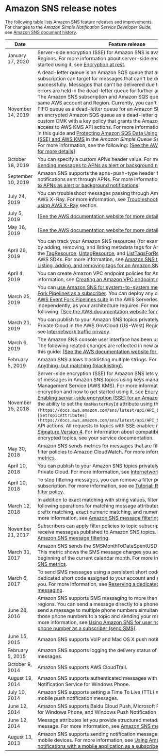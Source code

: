 # Amazon SNS release notes<a name="sns-release-notes"></a>

The following table lists Amazon SNS feature releases and improvements\. For changes to the *Amazon Simple Notification Service Developer Guide*, see [Amazon SNS document history](sns-document-history.md)\.


| Date | Feature release | 
| --- | --- | 
| January 17, 2020 | Server\-side encryption \(SSE\) for Amazon SNS is available in the China Regions\. For more information about server\-side encryption and how to get started using it, see [Encryption at rest](sns-server-side-encryption.md)\. | 
| November 14, 2019 | A dead\-letter queue is an Amazon SQS queue that an Amazon SNS subscription can target for messages that can't be delivered to subscribers successfully\. Messages that can't be delivered due to client errors or server errors are held in the dead\-letter queue for further analysis or reprocessing\.   The Amazon SNS subscription and Amazon SQS queue must be under the same AWS account and Region\. Currently, you can't use an Amazon SQS FIFO queue as a dead\-letter queue for an Amazon SNS subscription\. To use an encrypted Amazon SQS queue as a dead\-letter queue, you must use a custom CMK with a key policy that grants the Amazon SNS service principal access to AWS KMS API actions\. For more information, see [Encryption at rest](sns-server-side-encryption.md) in this guide and [Protecting Amazon SQS Data Using Server\-Side Encryption \(SSE\) and AWS KMS](https://docs.aws.amazon.com/AWSSimpleQueueService/latest/SQSDeveloperGuide/sqs-server-side-encryption.html) in the *Amazon Simple Queue Service Developer Guide*\.  For more information, see the following: [\[See the AWS documentation website for more details\]](http://docs.aws.amazon.com/sns/latest/dg/sns-release-notes.html)  | 
| October 18, 2019 | You can specify a custom APNs header value\. For more information, see [Sending messages to APNs as alert or background notifications](sns-send-custom-platform-specific-payloads-mobile-devices.md#mobile-push-send-message-apns-background-notification)\. | 
| September 10, 2019 | Amazon SNS supports the apns\-push\-type header field for mobile notifications sent through APNs\. For more information, see [Sending messages to APNs as alert or background notifications](sns-send-custom-platform-specific-payloads-mobile-devices.md#mobile-push-send-message-apns-background-notification)\. | 
| July 24, 2019 | You can troubleshoot messages passing through Amazon SNS topics using AWS X\-Ray\. For more information, see [Troubleshooting Amazon SNS topics using AWS X\-Ray](sns-troubleshooting.md#sns-troubleshooting-using-x-ray) section\.  | 
| July 5, 2019 |  [\[See the AWS documentation website for more details\]](http://docs.aws.amazon.com/sns/latest/dg/sns-release-notes.html)  | 
| May 16, 2019 |  [\[See the AWS documentation website for more details\]](http://docs.aws.amazon.com/sns/latest/dg/sns-release-notes.html)  | 
| April 26, 2019 | You can track your Amazon SNS resources \(for example, for cost allocation\) by adding, removing, and listing metadata tags for Amazon SNS topics using the [TagResource](https://docs.aws.amazon.com/sns/latest/api/API_TagResource.html), [UntagResource](https://docs.aws.amazon.com/sns/latest/api/API_UntagResource.html), and [ListTagsForResource](https://docs.aws.amazon.com/sns/latest/api/API_ListTagsForResource.html) API actions or AWS SDKs\. For more information, see [Amazon SNS tags](sns-tags.md) and the [Tutorial: Listing, adding, and removing tags for an Amazon SNS topic](sns-tutorial-list-add-remove-tags-for-topic.md) tutorial\. | 
| April 4, 2019 | You can create Amazon VPC endpoint policies for Amazon SNS\. For more information, see [Creating an Amazon VPC endpoint policy for Amazon SNS](sns-internetwork-traffic-privacy.md#sns-vpc-endpoint-policy)\. | 
| March 25, 2019 | You can [use Amazon SNS for system\-to\-system messaging with AWS Event Fork Pipelines as a subscriber](sns-fork-pipeline-as-subscriber.md)\. You can deploy any of the pipelines from the [AWS Event Fork Pipelines suite](https://serverlessrepo.aws.amazon.com/applications?query=aws-event-fork-pipelines) in the AWS Serverless Application Repository independently, as your architecture requires\. For more information, see the following: [\[See the AWS documentation website for more details\]](http://docs.aws.amazon.com/sns/latest/dg/sns-release-notes.html)  | 
| March 21, 2019 | You can publish to your Amazon SNS topics privately from Amazon Virtual Private Cloud in the AWS GovCloud \(US\-West\) Region\. For more information, see [Internetwork traffic privacy](sns-internetwork-traffic-privacy.md)\. | 
| March 6, 2019 | The Amazon SNS console user interface has been updated and improved\. The following related changes are reflected in new and rewritten sections in this guide: [\[See the AWS documentation website for more details\]](http://docs.aws.amazon.com/sns/latest/dg/sns-release-notes.html)  | 
| February 5, 2019 | Amazon SNS allows blacklisting multiple strings\. For more information, see [Anything\-but matching \(blacklisting\)](sns-subscription-filter-policies.md#string-anything-but-matching-blacklisting)\. | 
| November 15, 2018 | Server\-side encryption \(SSE\) for Amazon SNS lets you protect the contents of messages in Amazon SNS topics using keys managed in the AWS Key Management Service \(AWS KMS\)\. For more information about server\-side encryption and how to get started using it, see [Encryption at rest](sns-server-side-encryption.md) and [Tutorial: Enabling server\-side encryption \(SSE\) for an Amazon SNS topic](sns-tutorial-enable-encryption-for-topic.md)\. SSE adds the ability to set the `KmsMasterKeyId` attribute using the `[CreateTopic](https://docs.aws.amazon.com/sns/latest/api/API_CreateTopic.html)` and `[SetTopicAttributes](https://docs.aws.amazon.com/sns/latest/api/API_SetTopicAttributes.html)` API actions\. All requests to topics with SSE enabled must use HTTPS and [Signature Version 4](https://docs.aws.amazon.com/general/latest/gr/signature-version-4.html)\. For information about compatibility of other services with encrypted topics, see your service documentation\.  | 
| May 30, 2018 | Amazon SNS sends metrics for messages that are filtered by subscription filter policies to Amazon CloudWatch\. For more information, see [Amazon SNS metrics](sns-monitoring-using-cloudwatch.md#sns-metrics)\. | 
| April 10, 2018 | You can publish to your Amazon SNS topics privately from Amazon Virtual Private Cloud\. For more information, see [Internetwork traffic privacy](sns-internetwork-traffic-privacy.md)\. | 
| April 10, 2018 | To stop filtering messages, you can remove a filter policy assigned to a subscription\. For more information, see ee [Tutorial: Removing a subscription filter policy](message-filtering-policy-remove.md)\. | 
| March 12, 2018 | In addition to exact matching with string values, filter policies support the following operations for matching message attributes: anything\-but matching, prefix matching, exact numeric matching, and numeric range matching\. For more information, see [Amazon SNS message filtering](sns-message-filtering.md)\. | 
| November 21, 2017 | Subscribers can apply filter policies to topic subscriptions to selectively receive messages published to Amazon SNS topics\. For more information, see [Amazon SNS message filtering](sns-message-filtering.md)\. | 
| March 31, 2017 | Amazon SNS sends the SMSMonthToDateSpentUSD metric to CloudWatch\. This metric shows the SMS message charges you accrued since the beginning of the current calendar month\. For more information, see [Amazon SNS metrics](sns-monitoring-using-cloudwatch.md#sns-metrics)\. | 
| March 6, 2017 | To send SMS messages using a persistent short code, you can reserve a dedicated short code assigned to your account and available exclusively to you\. For more information, see [Reserving a dedicated short code for SMS messaging](sqs-sms-short-codes.md)\. | 
| June 28, 2016 | Amazon SNS supports SMS messaging to more than 200 countries and regions\. You can send a message directly to a phone number, or you can send a message to multiple phone numbers simultaneously by subscribing those phone numbers to a topic and sending your message to the topic\. For more information, see [Using Amazon SNS for user notifications with a mobile phone number as a subscriber \(send SMS\)](sns-mobile-phone-number-as-subscriber.md)\. | 
| June 15, 2015 | Amazon SNS supports VoIP and Mac OS X push notifications\. | 
| February 5, 2015 | Amazon SNS supports logging the delivery status of push notification messages\. | 
| October 9, 2014 | Amazon SNS supports AWS CloudTrail\. | 
| August 19, 2014 | Amazon SNS supports authenticated messages with Microsoft Push Notification Service for Windows Phone\.  | 
| July 10, 2014 | Amazon SNS supports setting a Time To Live \(TTL\) message attribute for mobile push notification messages\. | 
| June 12, 2014 | Amazon SNS supports Baidu Cloud Push, Microsoft Push Notification Service for Windows Phone, and Windows Push Notification Services\. | 
| June 12, 2014 | Message attributes let you provide structured metadata items about a message\. For more information, see [Amazon SNS message attributes](sns-message-attributes.md)\.  | 
| August 13, 2013 | Amazon SNS supports sending notification messages directly to apps on mobile devices\. For more information, see [Using Amazon SNS for user notifications with a mobile application as a subscriber \(mobile push\)](sns-mobile-application-as-subscriber.md)\.  | 